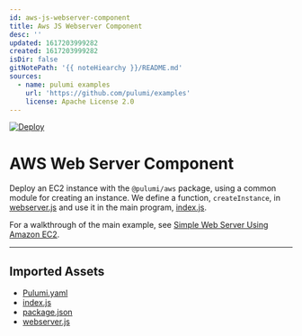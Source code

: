 ```yaml
---
id: aws-js-webserver-component
title: Aws JS Webserver Component
desc: ''
updated: 1617203999282
created: 1617203999282
isDir: false
gitNotePath: '{{ noteHiearchy }}/README.md'
sources:
  - name: pulumi examples
    url: 'https://github.com/pulumi/examples'
    license: Apache License 2.0
---
```

[![Deploy](https://get.pulumi.com/new/button.svg)](https://app.pulumi.com/new)

# AWS Web Server Component

Deploy an EC2 instance with the `@pulumi/aws` package, using a common module for creating an instance. We define a function, `createInstance`, in [webserver.js](webserver.js) and use it in the main program, [index.js](index.js).

For a walkthrough of the main example, see [Simple Web Server Using Amazon EC2](https://www.pulumi.com/docs/tutorials/aws/ec2-webserver/).

* * *

## Imported Assets

- [Pulumi.yaml](/assets/pulumi.yaml)
- [index.js](/assets/index.js)
- [package.json](/assets/package.json)
- [webserver.js](/assets/webserver.js)

